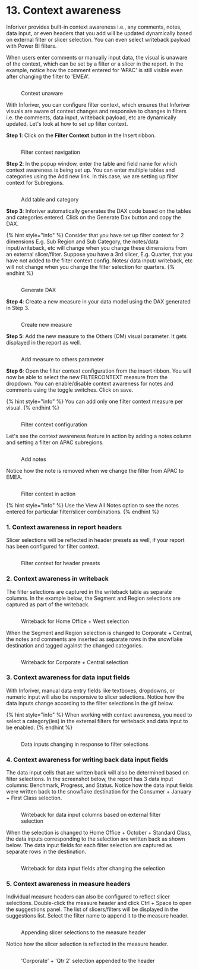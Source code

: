 # 13. Context awareness

Inforiver provides built-in context awareness i.e., any comments, notes, data input, or even headers that you add will be updated dynamically based on external filter or slicer selection. You can even select writeback payload with Power BI filters.&#x20;

When users enter comments or manually input data, the visual is unaware of the context, which can be set by a filter or a slicer in the report. In the example, notice how the comment entered for 'APAC' is still visible even after changing the filter to 'EMEA'.

<figure><img src="../.gitbook/assets/image (1) (1) (1) (1) (1) (1) (1) (1) (1) (1) (1) (1) (1) (1) (1) (1) (1) (1) (1) (1) (1) (1) (1) (1) (1) (1) (1) (1) (1) (1) (1) (1) (1) (1) (1) (1) (1) (1) (1) (1) (1) (1) (1) (1) (1) (1) (1) (1) (1) (1) (1).png" alt=""><figcaption><p>Context unaware</p></figcaption></figure>

With Inforiver, you can configure filter context, which ensures that Inforiver visuals are aware of context changes and responsive to changes in filters i.e. the comments, data input, writeback payload, etc are dynamically updated. Let's look at how to set up filter context.

**Step 1**: Click on the **Filter Context** button in the Insert ribbon.

<figure><img src="../.gitbook/assets/image (1) (1) (1) (1) (1) (1) (1) (1) (1) (1) (1) (1) (1) (1) (1) (1) (1) (1) (1) (1) (1) (1) (1) (1) (1) (1) (1) (1) (1) (1) (1) (1) (1) (1) (1) (1) (1) (1) (1) (1) (1) (1) (1) (1) (1) (1) (1) (1) (1) (1) (1) (1).png" alt=""><figcaption><p>Filter context navigation</p></figcaption></figure>

**Step 2**: In the popup window, enter the table and field name for which context awareness is being set up. You can enter multiple tables and categories using the Add new link. In this case, we are setting up filter context for Subregions.

<figure><img src="../.gitbook/assets/image (3) (1) (1) (1) (1) (1) (1) (1) (1) (1) (1) (1) (1) (1) (1) (1) (1) (1) (1) (1) (1) (1) (1) (1) (1) (1) (1) (1).png" alt=""><figcaption><p>Add table and category</p></figcaption></figure>

**Step 3**: Inforiver automatically generates the DAX code based on the tables and categories entered. Click on the Generate Dax button and copy the DAX.

{% hint style="info" %}
Consider that you have set up filter context for 2 dimensions E.g. Sub Region and Sub Category, the notes/data input/writeback, etc will change when you change these dimensions from an external slicer/filter. Suppose you have a 3rd slicer, E.g. Quarter, that you have not added to the filter context config. Notes/ data input/ writeback, etc will not change when you change the filter selection for quarters.
{% endhint %}

<figure><img src="../.gitbook/assets/image (4) (1) (1) (1) (1) (1) (1) (1) (1) (1) (1) (1) (1) (1) (1) (1) (1) (1) (1) (1) (1) (1).png" alt=""><figcaption><p>Generate DAX</p></figcaption></figure>

**Step 4**: Create a new measure in your data model using the DAX generated in Step 3.

<figure><img src="../.gitbook/assets/image (5) (1) (1) (1) (1) (1) (1) (1) (1) (1) (1) (1) (1) (1) (1) (1) (1) (1) (1) (1) (1).png" alt=""><figcaption><p>Create new measure</p></figcaption></figure>

**Step 5**: Add the new measure to the Others (OM) visual parameter. It gets displayed in the report as well.

<figure><img src="../.gitbook/assets/image (6) (1) (1) (1) (1) (1) (1) (1) (1) (1) (1) (1) (1) (1) (1) (1) (1) (1).png" alt=""><figcaption><p>Add measure to others parameter</p></figcaption></figure>

**Step 6**: Open the filter context configuration from the insert ribbon. You will now be able to select the new FILTERCONTEXT measure from the dropdown. You can enable/disable context awareness for notes and comments using the toggle switches. Click on save.

{% hint style="info" %}
You can add only one filter context measure per visual.
{% endhint %}

<figure><img src="../.gitbook/assets/image (7) (1) (1) (1) (1) (1) (1) (1) (1) (1) (1) (1) (1) (1).png" alt=""><figcaption><p>Filter context configuration</p></figcaption></figure>

Let's see the context awareness feature in action by adding a notes column and setting a filter on APAC subregions.

<figure><img src="../.gitbook/assets/image (8) (1) (1) (1) (1) (1) (1) (1) (1) (1) (1) (1) (1) (1).png" alt=""><figcaption><p>Add notes</p></figcaption></figure>

Notice how the note is removed when we change the filter from APAC to EMEA.

<figure><img src="../.gitbook/assets/image (9) (1) (1) (1) (1) (1) (1) (1) (1) (1).png" alt=""><figcaption><p>Filter context in action</p></figcaption></figure>

{% hint style="info" %}
Use the View All Notes option to see the notes entered for particular filter/slicer combinations.
{% endhint %}

### 1. Context awareness in report headers

Slicer selections will be reflected in header presets as well, if your report has been configured for filter context.

<figure><img src="../.gitbook/assets/7.1. Filter context header preset.png" alt=""><figcaption><p>Filter context for header presets</p></figcaption></figure>

### 2. Context awareness in writeback

The filter selections are captured in the writeback table as separate columns. In the example below, the Segment and Region selections are captured as part of the writeback.

<figure><img src="../.gitbook/assets/image (8) (8).png" alt=""><figcaption><p>Writeback for Home Office + West selection</p></figcaption></figure>

When the Segment and Region selection is changed to Corporate + Central, the notes and comments are inserted as separate rows in the snowflake destination and tagged against the changed categories.

<figure><img src="../.gitbook/assets/image (1) (1) (1) (1) (1) (1) (1) (1) (1) (2) (1) (1) (1) (1) (1) (1) (1) (1) (1).png" alt=""><figcaption><p>Writeback for Corporate + Central selection</p></figcaption></figure>

### 3. Context awareness for data input fields

With Inforiver, manual data entry fields like textboxes, dropdowns, or numeric input will also be responsive to slicer selections. Notice how the data inputs change according to the filter selections in the gif below.

{% hint style="info" %}
When working with context awareness, you need to select a category(ies) in the external filters for writeback and data input to be enabled.
{% endhint %}

<figure><img src="../.gitbook/assets/2.1. Filter Context - data input gif.gif" alt=""><figcaption><p>Data inputs changing in response to filter selections</p></figcaption></figure>

### 4. Context awareness for writing back data input fields

The data input cells that are written back will also be determined based on filter selections.  In the screenshot below, the report has 3 data input columns: Benchmark, Progress, and Status. Notice how the data input fields were written back to the snowflake destination for the Consumer + January + First Class selection.

<figure><img src="../.gitbook/assets/image (1) (1) (1) (1) (1) (1) (1) (1) (1) (2) (1) (1) (1) (1) (1) (1).png" alt=""><figcaption><p>Writeback for data input columns based on external filter selection</p></figcaption></figure>

When the selection is changed to Home Office + October + Standard Class, the data inputs corresponding to the selection are written back as shown below. The data input fields for each filter selection are captured as separate rows in the destination.

<figure><img src="../.gitbook/assets/image (1) (1) (1) (1) (1) (1) (1) (1) (1) (2) (1) (1) (1) (1) (1) (1) (1).png" alt=""><figcaption><p>Writeback for data input fields after changing the selection</p></figcaption></figure>

### 5. Context awareness in measure headers

Individual measure headers can also be configured to reflect slicer selections. Double-click the measure header and click Ctrl + Space to open the suggestions panel. The list of slicers/filters will be displayed in the suggestions list. Select the filter name to append it to the measure header.

<figure><img src="../.gitbook/assets/image (893) (1).png" alt=""><figcaption><p>Appending slicer selections to the measure header</p></figcaption></figure>

Notice how the slicer selection is reflected in the measure header.

<figure><img src="../.gitbook/assets/image (894) (1).png" alt=""><figcaption><p>'Corporate' + 'Qtr 2' selection appended to the header</p></figcaption></figure>
